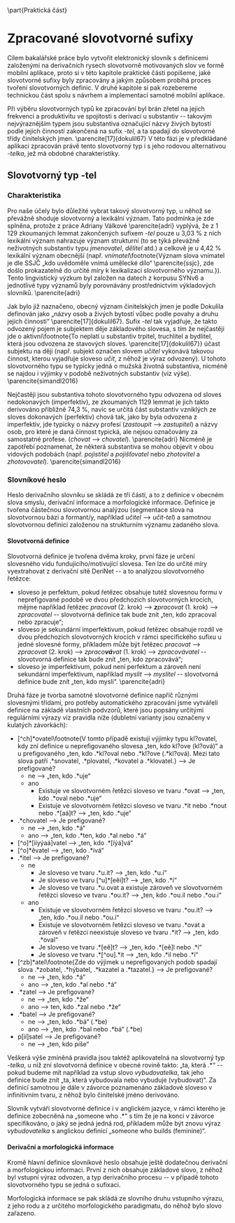 \part{Praktická část}

# Zpracované slovotvorné sufixy

Cílem bakalářské práce bylo vytvořit elektronický slovník s definicemi založenými na derivačních rysech slovotvorně motivovaných slov ve formě mobilní aplikace, proto si v této kapitole praktické části popíšeme, jaké slovotvorné sufixy byly zpracovány a jakým způsobem probíhá proces tvoření slovotvorných definic. V druhé kapitole si pak rozebereme technickou část spolu s návrhem a implementací samotné mobilní aplikace.

Při výběru slovotvorných typů ke zpracování byl brán zřetel na jejich frekvenci a produktivitu ve spojitosti s derivací u substantiv -- takovým nejvýraznějším typem jsou substantiva označující názvy živých bytostí podle jejich činností zakončená na sufix *-tel*, a ta spadají do slovotvorné třídy činitelských jmen. \parencite[17]{dokulil67} V této fázi je v předkládané aplikaci zpracován právě tento slovotvorný typ i s jeho rodovou alternativou *-telka*, jež má obdobné charakteristiky.   

## Slovotvorný typ -tel

### Charakteristika

Pro naše účely bylo důležité vybrat takový slovotvorný typ, u něhož se převážně shoduje slovotvorný a lexikální význam. Tato podmínka je zde splněna, protože z práce Adriany Válkové \parencite{adri} vyplývá, že z 1 129 zkoumaných lemmat zakončených sufixem *-tel* pouze u 3,03 % z nich lexikální význam nahrazuje význam strukturní (to se týká převážně neživotných substantiv typu *jmenovatel*, *dělitel* atd.) a celkově je u 4,42 % lexikální význam obecnější (např. *vnímatel*\footnote{Význam slova vnímatel je dle SSJČ „kdo uvědoměle vnímá umělecké dílo“ \parencite{ssjc}, zde došlo prokazatelně do určité míry k lexikalizaci slovotvorného významu.}). Tento lingvistický výzkum byl založen na datech z korpusu SYNv6 a jednotlivé typy významů byly porovnávány prostřednictvím výkladových slovníků.  \parencite{adri}

Jak bylo již naznačeno, obecný význam činitelských jmen je podle Dokulila definován jako „názvy osob a živých bytostí vůbec podle povahy a druhu jejich činností“ \parencite[17]{dokulil67}. Sufix *-tel* tak vyjadřuje, že takto odvozený pojem je subjektem děje základového slovesa, s tím že nejčastěji jde o aktivní\footnote{To neplatí u substantiv trpitel, truchlitel a bydlitel, která jsou odvozena ze stavových sloves. \parencite[17]{dokulil67}} účast subjektu na ději (např. subjekt označen slovem *učitel* vykonává takovou činnost, kterou vyjadřuje sloveso *učit*, z něhož je výraz odvozený). U tohoto slovotvorného typu se typicky jedná o mužská životná substantiva, nicméně se najdou i výjimky v podobě neživotných substantiv (viz výše). \parencite{simandl2016}

Nejčastěji jsou substantiva tohoto slovotvorného typu odvozena od sloves nedokonavých (imperfektiv), ze zkoumaných 1129 lemmat je jich takto derivováno přibližně 74,3 %, navíc se určitá část substantiv vzniklých ze sloves dokonavých (perfektiv) chová tak, jako by byla odvozena z imperfektiv, jde typicky o názvy profesí (*zastoupit* --> *zastupitel*) a názvy osob, pro které je daná činnost typická, ale nejsou označovány za samostatné profese. (*chovat* --> *chovatel*).  \parencite{adri} Nicméně je zapotřebí poznamenat, že některá substantiva se mohou objevit v obou vidových podobách (např. *pojistitel* a *pojišťovatel* nebo *zhotovitel* a *zhotovovatel*). \parencite{simandl2016}

### Slovníkové heslo

Heslo derivačního slovníku se skládá ze tří částí, a to z definice v obecném slova smyslu, derivační informace a morfologické informace. Definice je tvořena částečnou slovotvornou analýzou (segmentace slova na slovotvornou bázi a formant/y, například *učitel* --> *učit-tel*) a samotnou slovotvornou definicí založenou na strukturním významu zadaného slova.

#### Slovotvorná definice

Slovotvorná definice je tvořena dvěma kroky, první fáze je určení slovesného vidu fundujícího/motivující slovesa. Ten lze do určité míry vyextrahovat z derivační sítě DeriNet -- a to analýzou slovotvorného řetězce:

 - sloveso je perfektum, pokud řetězec obsahuje tutéž slovesnou formu v neprefigované podobě ve dvou předchozích slovotvorných krocích, mějme například řetězec *pracovat* (2. krok) --> ***z**pracovat* (1. krok) --> *zpracovatel* -- slovotvorná definice tak bude znít „ten, kdo zpracoval nebo zpracuje“;
 - sloveso je sekundární imperfektivum, pokud řetězec obsahuje rozdíl ve dvou předchozích slovotvorných krocích v rámci specifického sufixu u jedné slovesné formy, příkladem může být řetězec *pracovat* --> *zpracovat* (2. krok) --> *zpraco**vá**vat* (1. krok) --> *zpracovávatel* -- slovotvorná definice tak bude znít „ten, kdo zpracovává“;
 - sloveso je imperfektivum, pokud není perfektum a zároveň není sekundární imperfektivum, například *myslit* --> *myslitel* -- slovotvorná definice bude znít „ten, kdo myslí“.  \parencite{adri}

Druhá fáze je tvorba samotné slovotvorné definice napříč různými slovesnými třídami, pro potřeby automatického zpracování jsme vytvářeli definice na základě vlastních podvzorů, které jsou popsány určitými regulárními výrazy viz pravidla níže (dubletní varianty jsou označeny v kulatých závorkách):

 - [\^ch]\*ovatel\footnote{V tomto případě existují výjimky typu kl?ovatel, kdy zní definice u neprefigovaného slovesa „ten, kdo kl?ove (kl?ová)“ a u prefigovaného „ten, kdo .*kl?oval nebo .*kl?ove (.*kl?ová). Mezi tato slova patří .*snovatel, .*plovatel, .*kovatel a .*klovatel.} --> Je prefigované?
	-	ne --> „ten, kdo .\*uje“
	-	ano
		-	Existuje ve slovotvorném řetězci sloveso ve tvaru .\*ovat --> „ten, kdo .\*oval nebo .*uje“
		-	Existuje ve slovotvorném řetězci sloveso ve tvaru .\*it nebo .\*nout nebo .\*[aá]t? --> „ten, kdo .\*uje“
-	.\*chovatel --> Je prefigované?
	-	ne --> „ten, kdo .\*á“
	-	ano --> „ten, kdo .\*ten, kdo .\*al nebo .\*á“
- [\^o]\*\[iíyýaá\]vatel --> „ten, kdo .\*[íýá]vá“
- [\^o]\*ěvatel --> „ten, kdo .*ívá“
- .\*itel --> Je prefigované?
	-	ne
		-	Je sloveso ve tvaru .\*u.it? --> „ten, kdo .*u.í“
		-	Je sloveso ve tvaru  [\^u]\*[eěi]t? --> „ten, kdo .*í“
		-	Je sloveso ve tvaru  .\*u.ovat a existuje zároveň ve slovotvorném řetězci sloveso ve tvaru .\*ou.it? --> „ten, kdo .\*ou.il nebo .\*ou.í“
	- ano
		- Existuje ve slovotvorném řetězci sloveso ve tvaru .\*ou.it? --> „ten, kdo .\*ou.il nebo .\*ou.í“
		- Existuje ve slovotvorném řetězci sloveso ve tvaru .\*ovat a zároveň v řetězci neexistuje sloveso ve tvaru .\*it? --> „ten, kdo .\*oval“
		- Je sloveso ve tvaru .\*[eě]t? --> „ten, kdo .\*[eě]l nebo .\*í“
		- Je sloveso ve tvaru .\*[\^ou].\*it  --> „ten, kdo .\*il nebo .\*í“
- [\^zb]\*atel\footnote{Zde do výjimek u neprefigovaných podob spadají slova .*zobatel, .*hýbatel, .*kazatel a .*tazatel.} --> Je prefigované?
	- ne --> „ten, kdo .\*á“
	- ano --> „ten, kdo .\*al nebo .\*á“
- .\*zatel --> Je prefigované?
	- ne --> „ten, kdo .\*že“
	- ano --> ten, kdo .\*zal nebo .\*že“
- .\*batel --> Je prefigované?
	-  ne --> „ten, kdo .\*bá“ (.\*be)
	- ano --> „ten, kdo .\*bal nebo .\*bá“ (.\*be)
- p[ií]satel --> Je prefigované?
	- ne --> „ten, kdo píše“

Veškerá výše zmíněná pravidla jsou taktéž aplikovatelná na slovotvorný typ *-telka*, u níž zní slovotvorná definice v obecné rovině takto: „ta, která .\*“ -- pokud budeme mít například za vstup slovo *vybudovatelka*, tak jeho definice bude znít „ta, která vybudovala nebo vybuduje (vybudovat)“. Za definicí samotnou je dále v závorce poznamenáno základové sloveso v infinitivním tvaru, z něhož bylo činitelské jméno derivováno.

Slovník vytváří slovotvorné definice i v anglickém jazyce, v rámci kterého je definice zobecněná na „someone who .\*“ s tím že je na konci v závorce specifikováno, o jaký se jedná jedná rod, příkladem může být znovu výraz *vybudovatelka* s anglickou definicí „someone who builds (feminine)“.

#### Derivační a morfologická informace

Kromě hlavní definice slovníkové heslo obsahuje ještě dodatečnou derivační a morfologickou informaci. První z nich obsahuje základové slovo, z něhož byl vstupní výraz odvozen, a typ derivačního procesu -- v případě tohoto slovotvorného typu se jedná o sufixaci. 

Morfologická informace se pak skládá ze slovního druhu vstupního výrazu, z jeho rodu a z určitého morfologického paradigmatu, do něhož bylo slovo zařazeno.